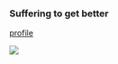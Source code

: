 ### Suffering to get better

[profile](https://leetcode.com/xqtwk/)

<img src="https://leetcode.card.workers.dev/xqtwk?theme=dark&font=source_code_pro">